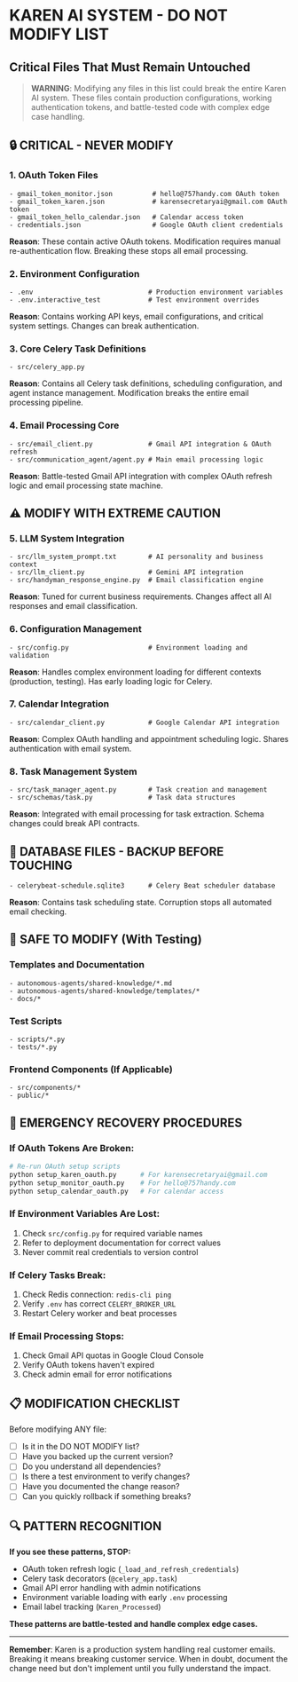 # KAREN AI SYSTEM - DO NOT MODIFY LIST
## Critical Files That Must Remain Untouched

> **WARNING**: Modifying any files in this list could break the entire Karen AI system. These files contain production configurations, working authentication tokens, and battle-tested code with complex edge case handling.

## 🔒 CRITICAL - NEVER MODIFY

### 1. OAuth Token Files
```
- gmail_token_monitor.json          # hello@757handy.com OAuth token
- gmail_token_karen.json            # karensecretaryai@gmail.com OAuth token  
- gmail_token_hello_calendar.json   # Calendar access token
- credentials.json                  # Google OAuth client credentials
```
**Reason**: These contain active OAuth tokens. Modification requires manual re-authentication flow. Breaking these stops all email processing.

### 2. Environment Configuration
```
- .env                             # Production environment variables
- .env.interactive_test            # Test environment overrides
```
**Reason**: Contains working API keys, email configurations, and critical system settings. Changes can break authentication.

### 3. Core Celery Task Definitions
```
- src/celery_app.py
```
**Reason**: Contains all Celery task definitions, scheduling configuration, and agent instance management. Modification breaks the entire email processing pipeline.

### 4. Email Processing Core
```
- src/email_client.py              # Gmail API integration & OAuth refresh
- src/communication_agent/agent.py # Main email processing logic
```
**Reason**: Battle-tested Gmail API integration with complex OAuth refresh logic and email processing state machine.

## ⚠️ MODIFY WITH EXTREME CAUTION

### 5. LLM System Integration
```
- src/llm_system_prompt.txt        # AI personality and business context
- src/llm_client.py                # Gemini API integration
- src/handyman_response_engine.py  # Email classification engine
```
**Reason**: Tuned for current business requirements. Changes affect all AI responses and email classification.

### 6. Configuration Management
```
- src/config.py                    # Environment loading and validation
```
**Reason**: Handles complex environment loading for different contexts (production, testing). Has early loading logic for Celery.

### 7. Calendar Integration
```
- src/calendar_client.py           # Google Calendar API integration
```
**Reason**: Complex OAuth handling and appointment scheduling logic. Shares authentication with email system.

### 8. Task Management System
```
- src/task_manager_agent.py        # Task creation and management
- src/schemas/task.py              # Task data structures
```
**Reason**: Integrated with email processing for task extraction. Schema changes could break API contracts.

## 📁 DATABASE FILES - BACKUP BEFORE TOUCHING
```
- celerybeat-schedule.sqlite3      # Celery Beat scheduler database
```
**Reason**: Contains task scheduling state. Corruption stops all automated email checking.

## 🔧 SAFE TO MODIFY (With Testing)

### Templates and Documentation
```
- autonomous-agents/shared-knowledge/*.md
- autonomous-agents/shared-knowledge/templates/*
- docs/*
```

### Test Scripts
```
- scripts/*.py
- tests/*.py
```

### Frontend Components (If Applicable)
```
- src/components/*
- public/*
```

## 🚨 EMERGENCY RECOVERY PROCEDURES

### If OAuth Tokens Are Broken:
```bash
# Re-run OAuth setup scripts
python setup_karen_oauth.py      # For karensecretaryai@gmail.com
python setup_monitor_oauth.py    # For hello@757handy.com  
python setup_calendar_oauth.py   # For calendar access
```

### If Environment Variables Are Lost:
1. Check `src/config.py` for required variable names
2. Refer to deployment documentation for correct values
3. Never commit real credentials to version control

### If Celery Tasks Break:
1. Check Redis connection: `redis-cli ping`
2. Verify `.env` has correct `CELERY_BROKER_URL`
3. Restart Celery worker and beat processes

### If Email Processing Stops:
1. Check Gmail API quotas in Google Cloud Console
2. Verify OAuth tokens haven't expired
3. Check admin email for error notifications

## 📋 MODIFICATION CHECKLIST

Before modifying ANY file:

- [ ] Is it in the DO NOT MODIFY list?
- [ ] Have you backed up the current version?
- [ ] Do you understand all dependencies?
- [ ] Is there a test environment to verify changes?
- [ ] Have you documented the change reason?
- [ ] Can you quickly rollback if something breaks?

## 🔍 PATTERN RECOGNITION

**If you see these patterns, STOP:**
- OAuth token refresh logic (`_load_and_refresh_credentials`)
- Celery task decorators (`@celery_app.task`)
- Gmail API error handling with admin notifications
- Environment variable loading with early `.env` processing
- Email label tracking (`Karen_Processed`)

**These patterns are battle-tested and handle complex edge cases.**

---

**Remember**: Karen is a production system handling real customer emails. Breaking it means breaking customer service. When in doubt, document the change need but don't implement until you fully understand the impact.